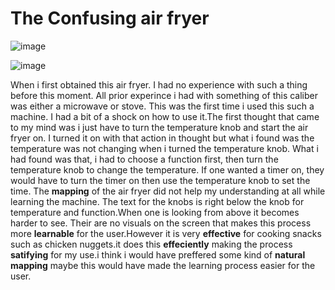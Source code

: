 # The Confusing air fryer




![image](https://user-images.githubusercontent.com/98436821/155831491-efe22c4f-f32e-4ca4-8664-80f8196810f2.png)

![image](https://user-images.githubusercontent.com/98436821/155831519-a1fbf9ed-7b58-46b9-a8b0-caaddd28d1cf.png)

   When i first obtained this air fryer. I had no experience with such a thing before this moment. All prior experince i had with something of this caliber was either a microwave or stove. This was the first time i used this such a machine. I had a bit of a shock on how to use it.The first thought that came to my mind was i just have to turn the temperature knob and start the air fryer on. I turned it on with that action in thought but what i found was the temperature was not changing when i turned the temperature knob. What i had found was that, i had to choose a function first, then turn the temperature knob to change the temperature. If one wanted a timer on, they would have to turn the timer on then use the temperature knob to set the time. The **mapping** of the air fryer did not help my understanding at all while learning the machine. The text for the knobs is right below the knob for temperature and function.When one is looking from above it becomes harder to see. Their are no visuals on the screen that makes this process more **learnable** for the user.However it is very **effective** for cooking snacks such as chicken nuggets.it does this **effeciently** making the process **satifying** for my use.i think i would have preffered some kind of **natural mapping** maybe this would have made the learning process easier for the user. 







